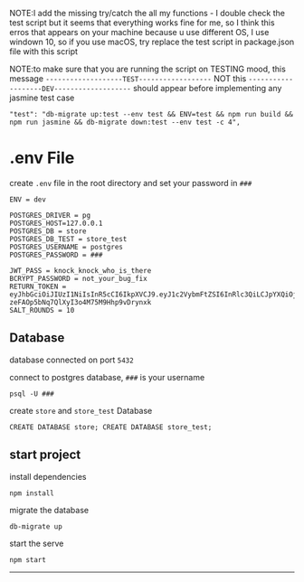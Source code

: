 NOTE:I add the missing try/catch the all my functions - I double check the test script but it seems that everything works fine for me, so I think this erros that appears on your machine because u use different OS, I use windown 10, so if you use macOS, try replace the test script in package.json file with this script

NOTE:to make sure that you are running the script on TESTING mood, this message `-------------------TEST------------------` NOT this `-------------------DEV-------------------` should appear before implementing any jasmine test case

```
"test": "db-migrate up:test --env test && ENV=test && npm run build && npm run jasmine && db-migrate down:test --env test -c 4",
```

# .env File

create `.env` file in the root directory and set your password in `###`

```
ENV = dev

POSTGRES_DRIVER = pg
POSTGRES_HOST=127.0.0.1
POSTGRES_DB = store
POSTGRES_DB_TEST = store_test
POSTGRES_USERNAME = postgres
POSTGRES_PASSWORD = ###

JWT_PASS = knock_knock_who_is_there
BCRYPT_PASSWORD = not_your_bug_fix
RETURN_TOKEN = eyJhbGciOiJIUzI1NiIsInR5cCI6IkpXVCJ9.eyJ1c2VybmFtZSI6InRlc3QiLCJpYXQiOjE2NTM0MjgwNzV9.CMpEGAa-zeFAOp5bNq7QlXyI3o4M75M9Hhp9vDrynxk
SALT_ROUNDS = 10
```

## Database

database connected on port `5432`

connect to postgres database, `###` is your username

```
psql -U ###
```

create `store` and `store_test` Database

```
CREATE DATABASE store; CREATE DATABASE store_test;
```

## start project

install dependencies

```
npm install
```

migrate the database

```
db-migrate up
```

start the serve

```
npm start
```

---
